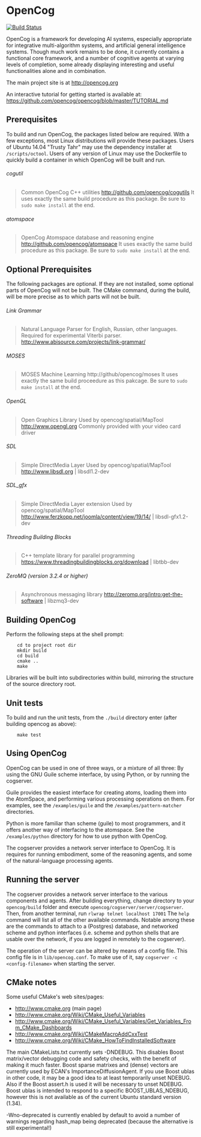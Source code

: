 OpenCog
=======
[![Build Status](
https://circleci.com/gh/opencog/opencog/tree/master.png?circle-token=:circle-token)](https://circleci.com/gh/opencog/opencog/tree/master)

OpenCog is a framework for developing AI systems, especially appropriate
for integrative multi-algorithm systems, and artificial general intelligence
systems.  Though much work remains to be done, it currently contains a
functional core framework, and a number of cognitive agents at varying levels
of completion, some already displaying interesting and useful functionalities
alone and in combination.

The main project site is at http://opencog.org

An interactive tutorial for getting started is available at:
https://github.com/opencog/opencog/blob/master/TUTORIAL.md

Prerequisites
-------------
To build and run OpenCog, the packages listed below are required.
With a few exceptions, most Linux distributions will provide these
packages. Users of Ubuntu 14.04 "Trusty Tahr" may use the dependency
installer at `/scripts/octool`.  Users of any version of Linux may
use the Dockerfile to quickly build a container in which OpenCog will
be built and run.

###### cogutil
> Common OpenCog C++ utilities
> http://github.com/opencog/cogutils
> It uses exactly the same build procedure as this package. Be sure
  to `sudo make install` at the end.

###### atomspace
> OpenCog Atomspace database and reasoning engine
> http://github.com/opencog/atomspace
> It uses exactly the same build procedure as this package. Be sure
  to `sudo make install` at the end.

Optional Prerequisites
----------------------
The following packages are optional. If they are not installed, some
optional parts of OpenCog will not be built.  The CMake command, during
the build, will be more precise as to which parts will not be built.

###### Link Grammar
> Natural Language Parser for English, Russian, other languages.
> Required for experimental Viterbi parser.
> http://www.abisource.com/projects/link-grammar/

###### MOSES
> MOSES Machine Learning
> http://github/opencog/moses
> It uses exactly the same build proceedure as this pakcage. Be sure
  to `sudo make install` at the end.

###### OpenGL
> Open Graphics Library
> Used by opencog/spatial/MapTool
> http://www.opengl.org
> Commonly provided with your video card driver

###### SDL
> Simple DirectMedia Layer
> Used by opencog/spatial/MapTool
> http://www.libsdl.org | libsdl1.2-dev

###### SDL_gfx
> Simple DirectMedia Layer extension
> Used by opencog/spatial/MapTool
> http://www.ferzkopp.net/joomla/content/view/19/14/ | libsdl-gfx1.2-dev

###### Threading Building Blocks
> C++ template library for parallel programming
> https://www.threadingbuildingblocks.org/download | libtbb-dev

###### ZeroMQ (version 3.2.4 or higher)
> Asynchronous messaging library
> http://zeromq.org/intro:get-the-software | libzmq3-dev

Building OpenCog
----------------
Perform the following steps at the shell prompt:
```
    cd to project root dir
    mkdir build
    cd build
    cmake ..
    make
```
Libraries will be built into subdirectories within build, mirroring
the structure of the source directory root.


Unit tests
----------
To build and run the unit tests, from the `./build` directory enter
(after building opencog as above):
```
    make test
```

Using OpenCog
-------------
OpenCog can be used in one of three ways, or a mixture of all three:
By using the GNU Guile scheme interface, by using Python, or by running
the cogserver.

Guile provides the easiest interface for creating atoms, loading them
into the AtomSpace, and performing various processing operations on
them.  For examples, see the `/examples/guile` and the
`/examples/pattern-matcher` directories.

Python is more familiar than scheme (guile) to most programmers, and
it offers another way of interfacing to the atomspace. See the
`/examples/python` directory for how to use python with OpenCog.

The cogserver provides a network server interface to OpenCog. It is
requires for running embodiment, some of the reasoning agents, and some
of the natural-language processing agents.

Running the server
------------------
The cogserver provides a network server interface to the various
components and agents.  After building everything, change directory
to your `opencog/build` folder and execute `opencog/cogserver/server/cogserver`.
Then, from another terminal, run `rlwrap telnet localhost 17001`
The `help` command will list all of the other available commands.
Notable among these are the commands to attach to a (Postgres) database,
and networked scheme and python interfaces (i.e. scheme and python
shells that are usable over the network, if you are logged in remotely
to the cogserver).

The operation of the server can be altered by means of a config file.
This config file is in `lib/opencog.conf`. To make use of it, say
`cogserver -c <config-filename>` when starting the server.


CMake notes
-----------
Some useful CMake's web sites/pages:

 - http://www.cmake.org (main page)
 - http://www.cmake.org/Wiki/CMake_Useful_Variables
 - http://www.cmake.org/Wiki/CMake_Useful_Variables/Get_Variables_From_CMake_Dashboards
 - http://www.cmake.org/Wiki/CMakeMacroAddCxxTest
 - http://www.cmake.org/Wiki/CMake_HowToFindInstalledSoftware


The main CMakeLists.txt currently sets -DNDEBUG. This disables Boost
matrix/vector debugging code and safety checks, with the benefit of
making it much faster. Boost sparse matrixes and (dense) vectors are
currently used by ECAN's ImportanceDiffusionAgent. If you use Boost
ublas in other code, it may be a good idea to at least temporarily
unset NDEBUG. Also if the Boost assert.h is used it will be necessary
to unset NDEBUG. Boost ublas is intended to respond to a specific
BOOST_UBLAS_NDEBUG, however this is not available as of the current
Ubuntu standard version (1.34).

-Wno-deprecated is currently enabled by default to avoid a number of
warnings regarding hash_map being deprecated (because the alternative
is still experimental!)
